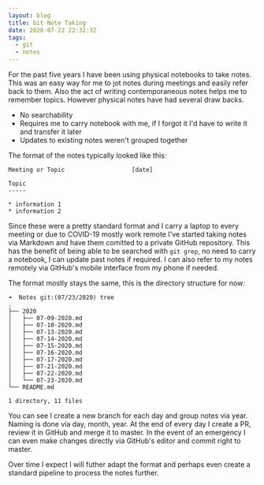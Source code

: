 ```yaml
---
layout: blog
title: Git Note Taking
date: 2020-07-22 22:32:32
tags:
  - git
  - notes
---
```


For the past five years I have been using physical notebooks to take notes. This was an easy way for me to jot notes during meetings and easily refer back to them. Also the act of writing contemporaneous notes helps me to remember topics. However physical notes have had several draw backs.

* No searchability
* Requires me to carry notebook with me, if I forgot it I'd have to write it and transfer it later
* Updates to existing notes weren't grouped together

The format of the notes typically looked like this:

```
Meeting or Topic                   [date]

Topic
-----

* information 1
* information 2
```

Since these were a pretty standard format and I carry a laptop to every meeting or due to COVID-19 mostly work remote I've started taking notes via Markdown and have them comitted to a private GitHub repository. This has the benefit of being able to be searched with `git grep`, no need to carry a notebook, I can update past notes if required. I can also refer to my notes remotely via GitHub's mobile interface from my phone if needed.

The format mostly stays the same, this is the directory structure for now:

```
➜  Notes git:(07/23/2020) tree
.
├── 2020
│   ├── 07-09-2020.md
│   ├── 07-10-2020.md
│   ├── 07-13-2020.md
│   ├── 07-14-2020.md
│   ├── 07-15-2020.md
│   ├── 07-16-2020.md
│   ├── 07-17-2020.md
│   ├── 07-21-2020.md
│   ├── 07-22-2020.md
│   └── 07-23-2020.md
└── README.md

1 directory, 11 files
```

You can see I create a new branch for each day and group notes via year. Naming is done via day, month, year. At the end of every day I create a PR, review it in GitHub and merge it to master. In the event of an emergency I can even make changes directly via GitHub's editor and commit right to master.

Over time I expect I will futher adapt the format and perhaps even create a standard pipeline to process the notes further.